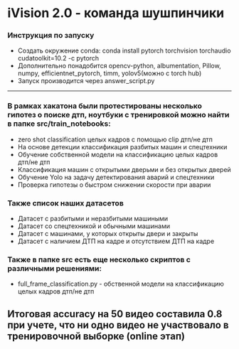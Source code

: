 # iVision 2.0 - команда шушпинчики

### Инструкция по запуску
- Создать окружение conda: conda install pytorch torchvision torchaudio cudatoolkit=10.2 -c pytorch
- Дополнительно понадобится opencv-python, albumentation, Pillow, numpy, efficientnet_pytorch, timm, yolov5(можно с torch hub)
- Запуск производится через answer\_script.py

<hr/>

### В рамках хакатона были протестированы несколько гипотез о поиске дтп, ноутбуки с тренировкой можно найти в папке src/train_notebooks:
- zero shot classification целых кадров с помощью clip дтп/не дтп
- На основе детекции классификация разбитых машин и спецтехники
- Обучение собственной модели на классификацию целых кадров дтп/не дтп
- Классификация машин с открытыми дверьми и без открытых дверей
- Обучение Yolo на задачу детектирования аварий и спецтехники
- Проверка гипотезы о быстром снижении скорости при аварии


### Также список наших датасетов
<ul>
  <li>Датасет с разбитыми и неразбитыми машиными</li>
  <li>Датасет со спецтехникой и обычными машинами</li>
  <li>Датасет с машинами, у которых открыты двери и закрыты</li>
  <li>Датасет с наличием ДТП на кадре и отсутствием ДТП на кадре</li>
</ul>

### Также в папке src есть еще несколько скриптов с различными решениями:
- full_frame_classification.py - обственной модели на классификацию целых кадров дтп/не дтп

## Итоговая accuracy на 50 видео составила 0.8 при учете, что ни одно видео не участвовало в тренировочной выборке (online этап)
